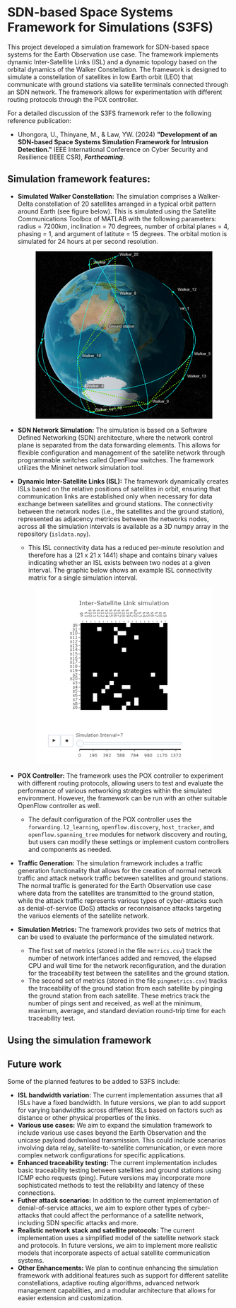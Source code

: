 # SDN-based Space Systems Framework for Simulations (S3FS)

This project developed a simulation framework for SDN-based space systems for the Earth Observation use case. The framework implements dynamic Inter-Satellite Links (ISL) and a dynamic topology based on the orbital dynamics of the Walker Constellation. The framework is designed to simulate a constellation of satellites in low Earth orbit (LEO) that communicate with ground stations via satellite terminals connected through an SDN network. The framework allows for experimentation with different routing protocols through the POX controller.

For a detailed discussion of the S3FS framework refer to the following reference publication:

- Uhongora, U., Thinyane, M., & Law, YW. (2024) __"Development of an SDN-based Space Systems Simulation Framework for Intrusion Detection."__ IEEE International Conference on Cyber Security and Resilience (IEEE CSR), *__Forthcoming__*.

## Simulation framework features:

- **Simulated Walker Constellation:** The simulation comprises a Walker-Delta constellation of 20 satellites arranged in a typical orbit pattern around Earth (see figure below). This is simulated using the Satellite Communications Toolbox of MATLAB with the following parameters: radius = 7200km, inclination = 70 degrees, number of orbital planes = 4, phasing = 1, and argument of latitute = 15 degrees. The orbital motion is simulated for 24 hours at per second resolution. 
    <p align="center">
        <img src="graphics/walker.png" alt="ISL Connectivity Matrix for interval 7" width="400">
    </p>
- **SDN Network Simulation:** The simulation is based on a Software Defined Networking (SDN) architecture, where the network control plane is separated from the data forwarding elements. This allows for flexible configuration and management of the satellite network through programmable switches called OpenFlow switches. The framework utilizes the Mininet network simulation tool. 
- **Dynamic Inter-Satellite Links (ISL):** The framework dynamically creates ISLs based on the relative positions of satellites in orbit, ensuring that communication links are established only when necessary for data exchange between satellites and ground stations. The connectivity between the network nodes (i.e., the satellites and the ground station), represented as adjacency metrices between the networks nodes, across all the simulation intervals is available as a 3D numpy array in the repository (`isldata.npy`).  

   - This ISL connectivity data has a reduced per-minute resolution and therefore has a (21 x 21 x 1441) shape and contains binary values indicating whether an ISL exists between two nodes at a given interval. The graphic below shows an example ISL connectivity matrix for a single simulation interval.
    <p align="center">
        <img src="graphics/isldata.png" alt="ISL Connectivity Matrix for interval 7" width="400">
    </p>
- **POX Controller:** The framework uses the POX controller to experiment with different routing protocols, allowing users to test and evaluate the performance of various networking strategies within the simulated environment. However, the framework can be run with an other suitable OpenFlow controller as well. 
   - The default configuration of the POX controller uses the `forwarding.l2_learning`, `openflow.discovery`, `host_tracker`, and `openflow.spanning_tree` modules for network discovery and routing, but users can modify these settings or implement custom controllers and components as needed.
- **Traffic Generation:** The simulation framework includes a traffic generation functionality that allows for the creation of normal network traffic and attack network traffic between satellites and ground stations. The normal traffic is generated for the Earth Observation use case where data from the satellites are transmitted to the ground station, while the attack traffic represents various types of cyber-attacks such as denial-of-service (DoS) attacks or reconnaisance attacks targeting the variuos elements of the satellite network.
- **Simulation Metrics:** The framework provides two sets of metrics that can be used to evaluate the performance of the simulated network. 
   - The first set of metrics (stored in the file `metrics.csv`) track the number of network interfances added and removed, the elapsed CPU and wall time for the network reconfiguration, and the duration for the traceability test between the satellites and the ground station. 
   - The second set of metrics (stored in the file `pingmetrics.csv`) tracks the traceability of the ground station from each satellite by pinging the ground station from each satellite. These metrics track the number of pings sent and received, as well at the minimum, maximum, average, and standard deviation round-trip time for each traceability test.

## Using the simulation framework


## Future work
Some of the planned features to be added to S3FS include:
- **ISL bandwidth variation:** The current implementation assumes that all ISLs have a fixed bandwidth. In future versions, we plan to add support for varying bandwidths across different ISLs based on factors such as distance or other physical properties of the links.
- **Various use cases:** We aim to expand the simulation framework to include various use cases beyond the Earth Observation and the unicase payload dodwnload transmission. This could include scenarios involving data relay, satellite-to-satellite communication, or even more complex network configurations for specific applications.
- **Enhanced traceability testing:** The current implementation includes basic traceability testing between satellites and ground stations using ICMP echo requests (ping). Future versions may incorporate more sophisticated methods to test the reliability and latency of these connections.
- **Futher attack scenarios:** In addition to the current implementation of denial-of-service attacks, we aim to explore other types of cyber-attacks that could affect the performance of a satellite network, including SDN specific attacks and more.
- **Realistic network stack and satellite protocols:** The current implementation uses a simplified model of the satellite network stack and protocols. In future versions, we aim to implement more realistic models that incorporate aspects of actual satellite communication systems.
- **Other Enhancements:** We plan to continue enhancing the simulation framework with additional features such as support for different satellite constellations, adaptive routing algorithms, advanced network management capabilities, and a modular architecture that allows for easier extension and customization.